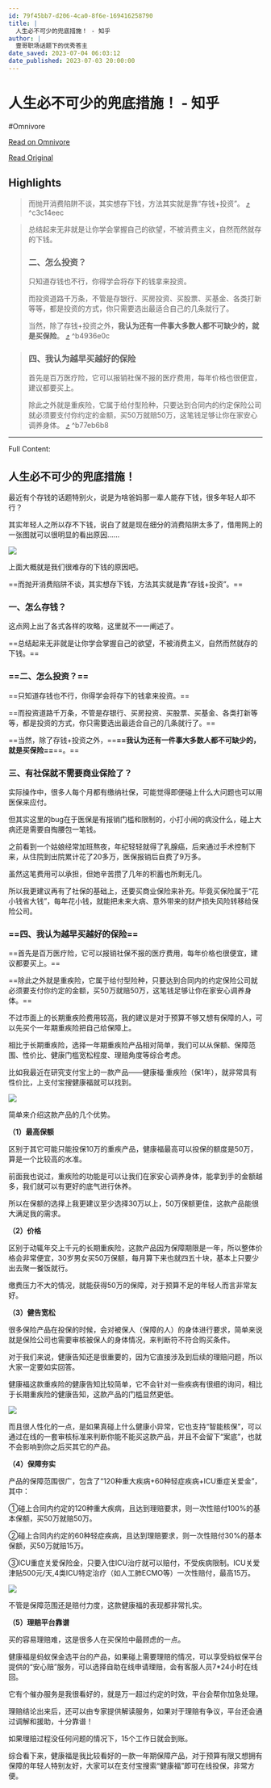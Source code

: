 ```yaml
---
id: 79f45bb7-d206-4ca0-8f6e-169416258790
title: |
  人生必不可少的兜底措施！ - 知乎
author: |
  壹哥​​职场话题下的优秀答主
date_saved: 2023-07-04 06:03:12
date_published: 2023-07-03 20:00:00
---
```


# 人生必不可少的兜底措施！ - 知乎
#Omnivore

[Read on Omnivore](https://omnivore.app/me/https-zhuanlan-zhihu-com-p-638070081-189205b0a2f)

[Read Original](https://zhuanlan.zhihu.com/p/638070081)

## Highlights

> 而抛开消费陷阱不谈，其实想存下钱，方法其实就是靠“存钱+投资”。 [⤴️](https://omnivore.app/me/https-zhuanlan-zhihu-com-p-638070081-189205b0a2f#c3c14eec-5358-45b5-84f8-39e84cc01084)  ^c3c14eec

> 总结起来无非就是让你学会掌握自己的欲望，不被消费主义，自然而然就存的下钱。
> 
> ### **二、怎么投资？**
> 
> 只知道存钱也不行，你得学会将存下的钱拿来投资。
> 
> 而投资道路千万条，不管是存银行、买房投资、买股票、买基金、各类打新等等，都是投资的方式，你只需要选出最适合自己的几条就行了。
> 
> 当然，除了存钱+投资之外，**我认为还有一件事大多数人都不可缺少的，就是买保险**。 [⤴️](https://omnivore.app/me/https-zhuanlan-zhihu-com-p-638070081-189205b0a2f#b4936e0c-23a3-4153-9ef7-a6540e86cad0)  ^b4936e0c

> ### **四、我认为越早买越好的保险**
> 
> 首先是百万医疗险，它可以报销社保不报的医疗费用，每年价格也很便宜，建议都要买上。
> 
> 除此之外就是重疾险，它属于给付型险种，只要达到合同内的约定保险公司就必须要支付你约定的金额，买50万就赔50万，这笔钱足够让你在家安心调养身体。 [⤴️](https://omnivore.app/me/https-zhuanlan-zhihu-com-p-638070081-189205b0a2f#b77eb6b8-8d52-42dd-8319-b1b38eb3ed2d)  ^b77eb6b8


--- 

Full Content: 

## 人生必不可少的兜底措施！

最近有个存钱的话题特别火，说是为啥爸妈那一辈人能存下钱，很多年轻人却不行？

其实年轻人之所以存不下钱，说白了就是现在细分的消费陷阱太多了，借用网上的一张图就可以很明显的看出原因......

![](https://proxy-prod.omnivore-image-cache.app/293x400,sm0ApqxABcDpe1mq0M1R8ILTGyA6G6AfeuioHie8zjWI/https://pic1.zhimg.com/v2-e747b0cd7ccde79233e1434c82405108_b.jpg)

上面大概就是我们很难存的下钱的原因吧。

==而抛开消费陷阱不谈，其实想存下钱，方法其实就是靠“存钱+投资”。==

### **一、怎么存钱？**

这点网上出了各式各样的攻略，这里就不一一阐述了。

==总结起来无非就是让你学会掌握自己的欲望，不被消费主义，自然而然就存的下钱。==

### **==二、怎么投资？==**

==只知道存钱也不行，你得学会将存下的钱拿来投资。==

==而投资道路千万条，不管是存银行、买房投资、买股票、买基金、各类打新等等，都是投资的方式，你只需要选出最适合自己的几条就行了。==

==当然，除了存钱+投资之外，==**==我认为还有一件事大多数人都不可缺少的，就是买保险==**==。==

### **三、有社保就不需要商业保险了？**

实际操作中，很多人每个月都有缴纳社保，可能觉得即便碰上什么大问题也可以用医保来应付。

但其实这里的bug在于医保是有报销门槛和限制的，小打小闹的病没什么，碰上大病还是需要自掏腰包一笔钱。

之前看到一个姑娘经常加班熬夜，年纪轻轻就得了乳腺癌，后来通过手术控制下来，从住院到出院累计花了20多万，医保报销后自费了9万多。

虽然这笔费用可以承担，但她辛苦攒了几年的积蓄也所剩无几。

所以我更建议再有了社保的基础上，还要买商业保险来补充。毕竟买保险属于“花小钱省大钱”，每年花小钱，就能把未来大病、意外带来的财产损失风险转移给保险公司。

### **==四、我认为越早买越好的保险==**

==首先是百万医疗险，它可以报销社保不报的医疗费用，每年价格也很便宜，建议都要买上。==

==除此之外就是重疾险，它属于给付型险种，只要达到合同内的约定保险公司就必须要支付你约定的金额，买50万就赔50万，这笔钱足够让你在家安心调养身体。==

不过市面上的长期重疾险费用较高，我的建议是对于预算不够又想有保障的人，可以先买个一年期重疾险把自己给保障上。

相比于长期重疾险，选择一年期重疾险产品相对简单，我们可以从保额、保障范围、性价比、健康门槛宽松程度、理赔角度等综合考虑。

比如我最近在研究支付宝上的一款产品——健康福·重疾险（保1年），就非常具有性价比，上支付宝搜健康福就可以找到。

![](https://proxy-prod.omnivore-image-cache.app/468x929,sYO9HloIweRHtStlRkY5pYoKjiu7TuHvbA2xhKhncPHA/https://pic3.zhimg.com/v2-b132e026f0a0cabac0effa80e88275b2_b.jpg)

简单来介绍这款产品的几个优势。

**（1）最高保额**

区别于其它可能只能投保10万的重疾产品，健康福最高可以投保的额度是50万，算是一个比较高的水准。

前面我也说过，重疾险的功能是可以让我们在家安心调养身体，能拿到手的金额越多，我们就可以有更好的底气进行休养。

所以在保额的选择上我更建议至少选择30万以上，50万保额更佳，这款产品能很大满足我的需求。

**（2）价格**

区别于动辄年交上千元的长期重疾险，这款产品因为保障期限是一年，所以整体价格会非常便宜，30岁男女买50万保额，每月算下来也就四五十块，基本上只要少出去聚一餐饭就行。

缴费压力不大的情况，就能获得50万的保障，对于预算不足的年轻人而言非常友好。

**（3）健告宽松**

很多保险产品在投保的时候，会对被保人（保障的人）的身体进行要求，简单来说就是保险公司也需要审核被保人的身体情况，来判断符不符合购买条件。

对于我们来说，健康告知还是很重要的，因为它直接涉及到后续的理赔问题，所以大家一定要如实回答。

健康福这款重疾险的健康告知比较简单，它不会针对一些疾病有很细的询问，相比于长期重疾险的健康告知，这款产品的门槛显然更低。 

![](https://proxy-prod.omnivore-image-cache.app/497x323,si1RnNW9NPmH4WETJVVyzPSRyRtOWs-PbccOg6YKjtZc/https://pic2.zhimg.com/v2-cd568b1cc1b93cfc46e9700159b17361_b.jpg)

而且很人性化的一点，是如果真碰上什么健康小异常，它也支持“智能核保”，可以通过在线的一套审核标准来判断你能不能买这款产品，并且不会留下“案底”，也就不会影响到你之后买其它的产品。

**（4）保障夯实**

产品的保障范围很广，包含了“120种重大疾病+60种轻症疾病+ICU重症关爱金”，其中：

①碰上合同内约定的120种重大疾病，且达到理赔要求，则一次性赔付100%的基本保额，买50万就赔50万。

②碰上合同内约定的60种轻症疾病，且达到理赔要求，则一次性赔付30%的基本保额，买50万就赔15万。

③ICU重症关爱保险金，只要入住ICU治疗就可以赔付，不受疾病限制。ICU关爱津贴500元/天,4类ICU特定治疗（如人工肺ECMO等）一次性赔付，最高15万。

![](https://proxy-prod.omnivore-image-cache.app/429x365,sAWioxaKjaBmFNa-003NyBhK8FI-8qt0OD9bQn_R4Kms/https://pic4.zhimg.com/v2-93b7de5e7c29cfe687b50ebb16b53b3b_b.jpg)

不管是保障范围还是赔付力度，这款健康福的表现都非常扎实。

**（5）理赔平台靠谱**

买的容易理赔难，这是很多人在买保险中最顾虑的一点。

健康福是蚂蚁保金选平台的产品，如果碰上需要理赔的情况，可以享受蚂蚁保平台提供的“安心赔”服务，可以选择自助在线申请理赔，会有客服人员7\*24小时在线回。

它有个催办服务是我很看好的，就是万一超过约定的时效，平台会帮你加急处理。

理赔结论出来后，还可以由专家提供解读服务，如果对于理赔有争议，平台还会通过调解和援助，十分靠谱！

如果理赔过程没任何问题的情况下，15个工作日就会到账。

综合看下来，健康福是我比较看好的一款一年期保障产品，对于预算有限又想拥有保障的年轻人特别友好，大家可以在支付宝搜索“健康福”即可在线投保，非常方便。
